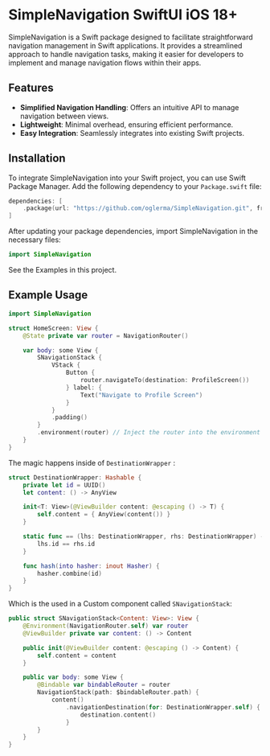 # SimpleNavigation SwiftUI iOS 18+

SimpleNavigation is a Swift package designed to facilitate straightforward navigation management in Swift applications. It provides a streamlined approach to handle navigation tasks, making it easier for developers to implement and manage navigation flows within their apps.

## Features

- **Simplified Navigation Handling**: Offers an intuitive API to manage navigation between views.
- **Lightweight**: Minimal overhead, ensuring efficient performance.
- **Easy Integration**: Seamlessly integrates into existing Swift projects.

## Installation

To integrate SimpleNavigation into your Swift project, you can use Swift Package Manager. Add the following dependency to your `Package.swift` file:

```swift
dependencies: [
    .package(url: "https://github.com/oglerma/SimpleNavigation.git", from: "1.0.0")
]
```

After updating your package dependencies, import SimpleNavigation in the necessary files:

```swift
import SimpleNavigation
```

See the Examples in this project. 


## Example Usage


```swift
import SimpleNavigation

struct HomeScreen: View {
    @State private var router = NavigationRouter()

    var body: some View {
        SNavigationStack {
            VStack {
                Button {
                    router.navigateTo(destination: ProfileScreen())
                } label: {
                    Text("Navigate to Profile Screen")
                }
            }
            .padding()
        }
        .environment(router) // Inject the router into the environment
    }
}
```

The magic happens inside of `DestinationWrapper` : 

```swift
struct DestinationWrapper: Hashable {
    private let id = UUID()
    let content: () -> AnyView

    init<T: View>(@ViewBuilder content: @escaping () -> T) {
        self.content = { AnyView(content()) }
    }

    static func == (lhs: DestinationWrapper, rhs: DestinationWrapper) -> Bool {
        lhs.id == rhs.id
    }

    func hash(into hasher: inout Hasher) {
        hasher.combine(id)
    }
}
```

Which is the used in a Custom component called `SNavigationStack`: 

```swift
public struct SNavigationStack<Content: View>: View {
    @Environment(NavigationRouter.self) var router
    @ViewBuilder private var content: () -> Content

    public init(@ViewBuilder content: @escaping () -> Content) {
        self.content = content
    }

    public var body: some View {
        @Bindable var bindableRouter = router
        NavigationStack(path: $bindableRouter.path) {
            content()
                .navigationDestination(for: DestinationWrapper.self) { destination in
                    destination.content()
                }
        }
    }
}
```



